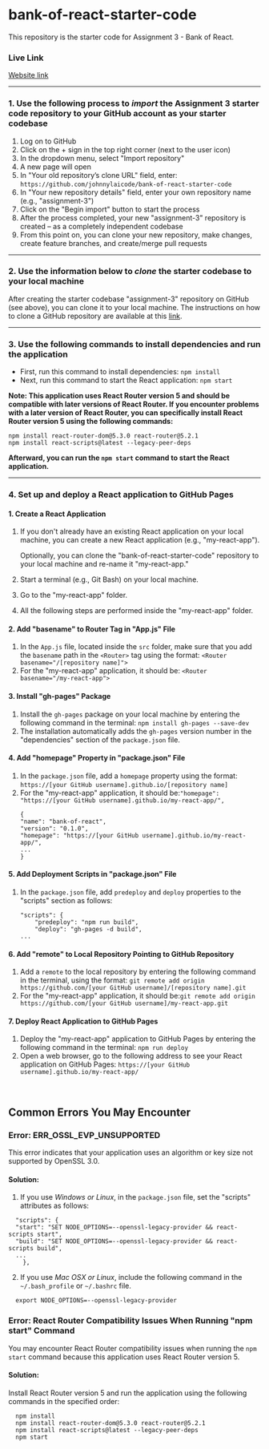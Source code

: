 # bank-of-react-starter-code
This repository is the starter code for Assignment 3 - Bank of React.

### Live Link 
[Website link](https://tesneeme.github.io/Assignment-3-Bank-of-React/)

----------
### 1. Use the following process to ***import*** the Assignment 3 starter code repository to your GitHub account as your starter codebase
1.	Log on to GitHub
2.	Click on the + sign in the top right corner (next to the user icon)
3.	In the dropdown menu, select "Import repository"
4.	A new page will open
5.	In "Your old repository’s clone URL" field, enter: `https://github.com/johnnylaicode/bank-of-react-starter-code`
6.	In "Your new repository details" field, enter your own repository name (e.g., "assignment-3")
7.	Click on the "Begin import" button to start the process
8.	After the process completed, your new "assignment-3" repository is created – as a completely independent codebase
9.	From this point on, you can clone your new repository, make changes, create feature branches, and create/merge pull requests

----------
### 2. Use the information below to ***clone*** the starter codebase to your local machine
After creating the starter codebase "assignment-3" repository on GitHub (see above), you can clone it to your local machine. The instructions on how to clone a GitHub repository are available at this [link](https://docs.github.com/en/repositories/creating-and-managing-repositories/cloning-a-repository).

----------
### 3. Use the following commands to install dependencies and run the application

- First, run this command to install dependencies: ```npm install```
- Next, run this command to start the React application: ```npm start```

**Note: This application uses React Router version 5 and should be compatible with later versions of React Router. If you encounter problems with a later version of React Router, you can specifically install React Router version 5 using the following commands:** 
```
npm install react-router-dom@5.3.0 react-router@5.2.1
npm install react-scripts@latest --legacy-peer-deps 
``` 
**Afterward, you can run the ```npm start``` command to start the React application.**

----------
### 4. Set up and deploy a React application to GitHub Pages
#### 1. Create a React Application
1. If you don't already have an existing React application on your local machine, you can create a new React application (e.g., "my-react-app").

    Optionally, you can clone the "bank-of-react-starter-code" repository to your local machine and re-name it "my-react-app."
2. Start a terminal (e.g., Git Bash) on your local machine.
3. Go to the "my-react-app" folder.
4. All the following steps are performed inside the "my-react-app" folder. 

#### 2. Add "basename" to Router Tag in "App.js" File
1. In the `App.js` file, located inside the `src` folder, make sure that you add the `basename` path in the `<Router>` tag using the format: `<Router basename="/[repository name]">`
2. For the "my-react-app" application, it should be: `<Router basename="/my-react-app">`

#### 3. Install "gh-pages" Package
1. Install the `gh-pages` package on your local machine by entering the following command in the terminal: `npm install gh-pages --save-dev`
2. The installation automatically adds the `gh-pages` version number in the "dependencies" section of the `package.json` file.

#### 4. Add "homepage" Property in "package.json" File
1. In the `package.json` file, add a `homepage` property using the format: `https://[your GitHub username].github.io/[repository name]`
2. For the "my-react-app" application, it should be:`"homepage": "https://[your GitHub username].github.io/my-react-app/",` 
    ```
    {
    "name": "bank-of-react",
    "version": "0.1.0",
    "homepage": "https://[your GitHub username].github.io/my-react-app/",
    ...
    }
    ```

#### 5. Add Deployment Scripts in "package.json" File
1. In the `package.json` file, add `predeploy` and `deploy` properties to the "scripts" section as follows:
    ```
    "scripts": {
        "predeploy": "npm run build",
        "deploy": "gh-pages -d build",
    ...
    ```

#### 6. Add "remote" to Local Repository Pointing to GitHub Repository
1. Add a `remote` to the local repository by entering the following command in the terminal, using the format: `git remote add origin https://github.com/[your GitHub username]/[repository name].git`
2. For the "my-react-app" application, it should be:`git remote add origin https://github.com/[your GitHub username]/my-react-app.git` 

#### 7. Deploy React Application to GitHub Pages
1. Deploy the "my-react-app" application to GitHub Pages by entering the following command in the terminal: `npm run deploy`
2. Open a web browser, go to the following address to see your React application on GitHub Pages: `https://[your GitHub username].github.io/my-react-app/` 

<br/>

## Common Errors You May Encounter
### Error: ERR_OSSL_EVP_UNSUPPORTED
This error indicates that your application uses an algorithm or key size not supported by OpenSSL 3.0.
#### Solution: 
1. If you use *Windows or Linux*, in the `package.json` file, set the "scripts" attributes as follows:

```
  "scripts": {
  "start": "SET NODE_OPTIONS=--openssl-legacy-provider && react-scripts start", 
  "build": "SET NODE_OPTIONS=--openssl-legacy-provider && react-scripts build", 
  ...
    },
```

2. If you use *Mac OSX or Linux*, include the following command in the `~/.bash_profile` or `~/.bashrc` file.

```
  export NODE_OPTIONS=--openssl-legacy-provider
```

### Error: React Router Compatibility Issues When Running "npm start" Command
You may encounter React Router compatibility issues when running the `npm start` command because this application uses React Router version 5. 
#### Solution: 
Install React Router version 5 and run the application using the following commands in the specified order: 

```
  npm install
  npm install react-router-dom@5.3.0 react-router@5.2.1 
  npm install react-scripts@latest --legacy-peer-deps 
  npm start
```

